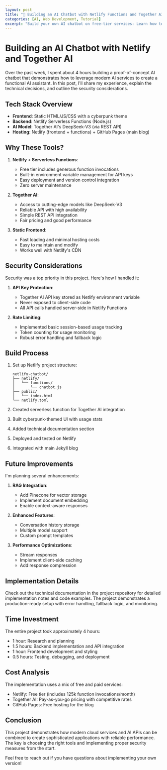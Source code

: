```yaml
---
layout: post
title: "🤖 Building an AI Chatbot with Netlify Functions and Together AI"
categories: [AI, Web Development, Tutorial]
excerpt: "Build your own AI chatbot on free-tier services: Learn how to create a chatbot using Netlify Functions and Together AI's powerful models in just 4 hours, with minimal costs!"
---
```


# Building an AI Chatbot with Netlify and Together AI

Over the past week, I spent about 4 hours building a proof-of-concept AI chatbot that demonstrates how to leverage modern AI services to create a functional AI assistant. In this post, I'll share my experience, explain the technical decisions, and outline the security considerations.

## Tech Stack Overview

- **Frontend**: Static HTML/JS/CSS with a cyberpunk theme
- **Backend**: Netlify Serverless Functions (Node.js)
- **AI Model**: Together AI's DeepSeek-V3 (via REST API)
- **Hosting**: Netlify (frontend + functions) + GitHub Pages (main blog)

## Why These Tools?

1. **Netlify + Serverless Functions**:
   - Free tier includes generous function invocations
   - Built-in environment variable management for API keys
   - Easy deployment and version control integration
   - Zero server maintenance

2. **Together AI**:
   - Access to cutting-edge models like DeepSeek-V3
   - Reliable API with high availability
   - Simple REST API integration
   - Fair pricing and good performance

3. **Static Frontend**:
   - Fast loading and minimal hosting costs
   - Easy to maintain and modify
   - Works well with Netlify's CDN

## Security Considerations

Security was a top priority in this project. Here's how I handled it:

1. **API Key Protection**:
   - Together AI API key stored as Netlify environment variable
   - Never exposed to client-side code
   - All API calls handled server-side in Netlify Functions

2. **Rate Limiting**:
   - Implemented basic session-based usage tracking
   - Token counting for usage monitoring
   - Robust error handling and fallback logic

## Build Process

1. Set up Netlify project structure:
   ```
   netlify-chatbot/
   ├── netlify/
   │   └── functions/
   │       └── chatbot.js
   ├── public/
   │   └── index.html
   └── netlify.toml
   ```

2. Created serverless function for Together AI integration
3. Built cyberpunk-themed UI with usage stats
4. Added technical documentation section
5. Deployed and tested on Netlify
6. Integrated with main Jekyll blog

## Future Improvements

I'm planning several enhancements:

1. **RAG Integration**:
   - Add Pinecone for vector storage
   - Implement document embedding
   - Enable context-aware responses

2. **Enhanced Features**:
   - Conversation history storage
   - Multiple model support
   - Custom prompt templates

3. **Performance Optimizations**:
   - Stream responses
   - Implement client-side caching
   - Add response compression

## Implementation Details

Check out the technical documentation in the project repository for detailed implementation notes and code examples. The project demonstrates a production-ready setup with error handling, fallback logic, and monitoring.

## Time Investment

The entire project took approximately 4 hours:
- 1 hour: Research and planning
- 1.5 hours: Backend implementation and API integration
- 1 hour: Frontend development and styling
- 0.5 hours: Testing, debugging, and deployment

## Cost Analysis

The implementation uses a mix of free and paid services:
- Netlify: Free tier (includes 125k function invocations/month)
- Together AI: Pay-as-you-go pricing with competitive rates
- GitHub Pages: Free hosting for the blog

## Conclusion

This project demonstrates how modern cloud services and AI APIs can be combined to create sophisticated applications with reliable performance. The key is choosing the right tools and implementing proper security measures from the start.

Feel free to reach out if you have questions about implementing your own version!
